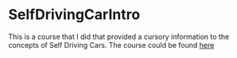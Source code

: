 # SelfDrivingCarIntro

This is a course that I did that provided a cursory information to the concepts of Self Driving Cars. The course could be found [here](https://www.udemy.com/course/self-driving-go-kart-with-unity-ml/)

